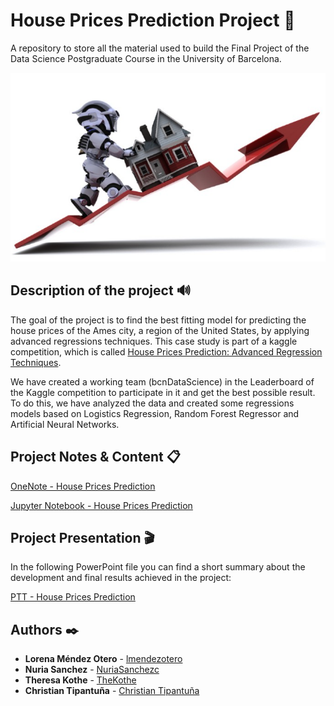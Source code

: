 # House Prices Prediction Project 🚀
A repository to store all the material used to build the Final Project of the Data Science Postgraduate Course in the University of Barcelona.

![alt text](https://github.com/lmendezotero/Postgraduate-Project/blob/master/House%20Prices%20Prediction/Pictures/HOUSE_PRICE_PREDICTION.PNG)

## Description of the project 🔊

The goal of the project is to find the best fitting model for predicting the house prices of the Ames city, a region of the United States, by applying advanced regressions techniques. This case study is part of a kaggle competition, which is called [House Prices Prediction: Advanced Regression Techniques](https://www.kaggle.com/c/house-prices-advanced-regression-techniques/overview).

We have created a working team (bcnDataScience) in the Leaderboard of the Kaggle competition to participate in it and get the best possible result. To do this, we have analyzed the data and created some regressions models based on Logistics Regression, Random Forest Regressor and Artificial Neural Networks.

## Project Notes & Content 📋

[OneNote - House Prices Prediction](https://1drv.ms/u/s!AgWTAJ13ZxntgiNbXYB0wrdY_iik?e=D2tikf)

[Jupyter Notebook - House Prices Prediction](https://github.com/lmendezotero/Postgraduate-Project/blob/master/House%20Prices%20Prediction/House%20Prices%20Prediction.ipynb)


## Project Presentation 🎬
In the following PowerPoint file you can find a short summary about the development and final results achieved in the project:

[PTT - House Prices Prediction](https://1drv.ms/p/s!AgWTAJ13Zxntgk9s6RvyMqEin8Qu?e=PYdvNY)


## Authors ✒️

* **Lorena Méndez Otero** - [lmendezotero](https://github.com/lmendezotero) 
* **Nuria Sanchez** - [NuriaSanchezc](https://github.com/NuriaSanchezc) 
* **Theresa Kothe** - [TheKothe](https://github.com/TheKothe) 
* **Christian Tipantuña** - [Christian Tipantuña](https://github.com/ChristianTipantuna) 
